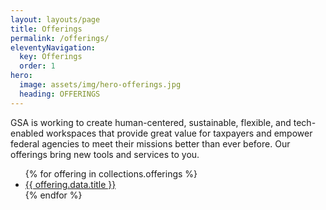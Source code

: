 ```yaml
---
layout: layouts/page
title: Offerings
permalink: /offerings/
eleventyNavigation:
  key: Offerings
  order: 1
hero:
  image: assets/img/hero-offerings.jpg
  heading: OFFERINGS
---
```


GSA is working to create human-centered, sustainable, flexible, and tech-enabled workspaces that provide great value for taxpayers and empower federal agencies to meet their missions better than ever before. Our offerings bring new tools and services to you.

<ul>
  {% for offering in collections.offerings %}
    <li><a href="{{ offering.url }}">{{ offering.data.title }}</a></li>
  {% endfor %}
</ul>
